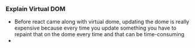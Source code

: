 ### Explain Virtual DOM
- Before react came along with virtual dome, updating the dome is really expensive because every time you update something you have to repaint that on the dome every time and that can be time-consuming
- 
<!--stackedit_data:
eyJoaXN0b3J5IjpbLTIwNTM3NjQxNTMsLTE1OTEzNTU4MTJdfQ
==
-->